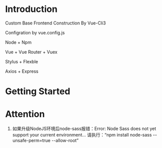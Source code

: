 # Introduction
Custom Base Frontend Construction By Vue-Cli3

Configration by vue.config.js

Node + Npm

Vue + Vue Router + Vuex

Stylus + Flexble

Axios + Express

# Getting Started


# Attention
1. 如果升级NodeJS环境后node-sass报错：Error: Node Sass does not yet support your current environment... 
   请执行：“npm install node-sass --unsafe-perm=true --allow-root”